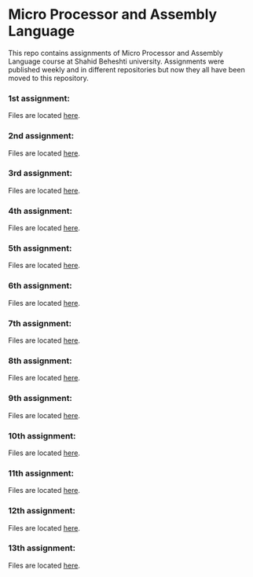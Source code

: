 # Micro Processor and Assembly Language
This repo contains assignments of Micro Processor and Assembly Language course at Shahid Beheshti university. Assignments were published weekly and in different repositories but now they all have been moved to this repository.

### 1st assignment:
Files are located [here](https://github.com/ParsaMohammadpour/microprocessor-and-assembly-language/tree/main/1st-assignment).


### 2nd assignment:
Files are located [here](https://github.com/ParsaMohammadpour/microprocessor-and-assembly-language/tree/main/2nd-assignment).


### 3rd assignment:
Files are located [here](https://github.com/ParsaMohammadpour/microprocessor-and-assembly-language/tree/main/3rd-assignment).


### 4th assignment:
Files are located [here](https://github.com/ParsaMohammadpour/microprocessor-and-assembly-language/tree/main/4th-assignment).


### 5th assignment:
Files are located [here](https://github.com/ParsaMohammadpour/microprocessor-and-assembly-language/tree/main/5th-assignment).


### 6th assignment:
Files are located [here](https://github.com/ParsaMohammadpour/microprocessor-and-assembly-language/tree/main/6th-assignment).


### 7th assignment:
Files are located [here](https://github.com/ParsaMohammadpour/microprocessor-and-assembly-language/tree/main/7th-assignment).


### 8th assignment:
Files are located [here](https://github.com/ParsaMohammadpour/microprocessor-and-assembly-language/tree/main/8th-assignment).


### 9th assignment:
Files are located [here](https://github.com/ParsaMohammadpour/microprocessor-and-assembly-language/tree/main/9th-assignment).


### 10th assignment:
Files are located [here](https://github.com/ParsaMohammadpour/microprocessor-and-assembly-language/tree/main/10th-assignment).


### 11th assignment:
Files are located [here](https://github.com/ParsaMohammadpour/microprocessor-and-assembly-language/tree/main/11th-assignment).


### 12th assignment:
Files are located [here](https://github.com/ParsaMohammadpour/microprocessor-and-assembly-language/tree/main/12th-assignment).


### 13th assignment:
Files are located [here](https://github.com/ParsaMohammadpour/microprocessor-and-assembly-language/tree/main/13th-assignment).


